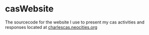 # casWebsite

The sourcecode for the website I use to present my cas activities and responses located at 
[charlescas.neocities.org](https://charlescas.neocities.org)
